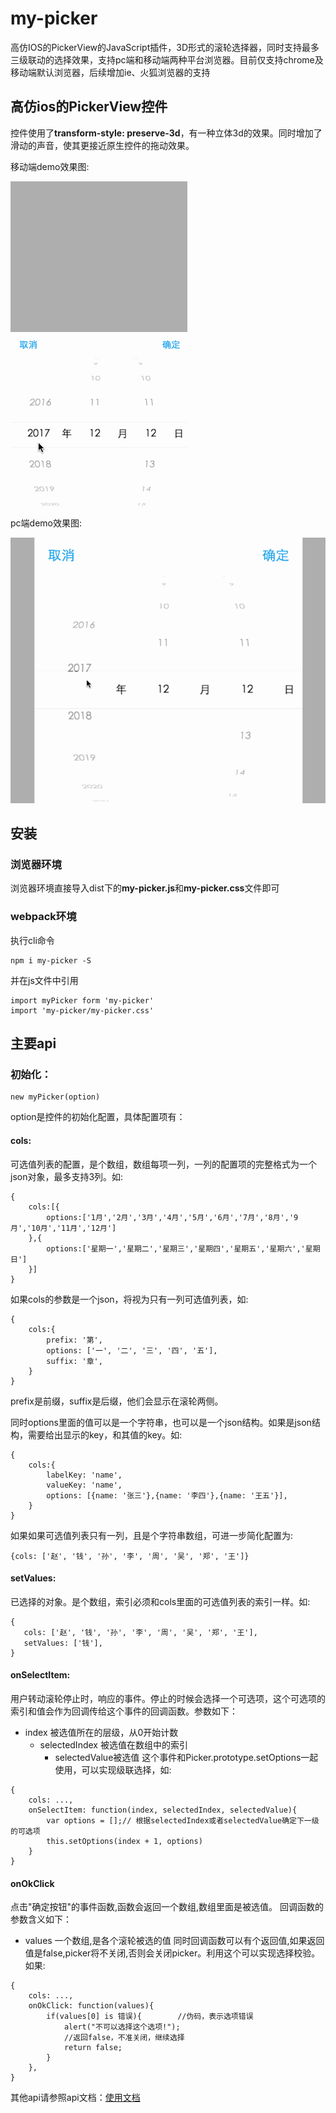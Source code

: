 # my-picker
高仿IOS的PickerView的JavaScript插件，3D形式的滚轮选择器，同时支持最多三级联动的选择效果，支持pc端和移动端两种平台浏览器。目前仅支持chrome及移动端默认浏览器，后续增加ie、火狐浏览器的支持

## 高仿ios的PickerView控件
控件使用了**transform-style: preserve-3d**，有一种立体3d的效果。同时增加了滑动的声音，使其更接近原生控件的拖动效果。

移动端demo效果图:

![image](./docs/images/mobileDemo.gif)

pc端demo效果图:

![image](./docs/images/pcDemo.gif)

## 安装

### 浏览器环境
浏览器环境直接导入dist下的**my-picker.js**和**my-picker.css**文件即可

### webpack环境
执行cli命令
```
npm i my-picker -S
```

并在js文件中引用
```
import myPicker form 'my-picker'
import 'my-picker/my-picker.css'
```



## 主要api

### 初始化：
```
new myPicker(option)
```
option是控件的初始化配置，具体配置项有：
#### cols:
可选值列表的配置，是个数组，数组每项一列，一列的配置项的完整格式为一个json对象，最多支持3列。如:
```
{
    cols:[{
        options:['1月','2月','3月','4月','5月','6月','7月','8月','9月','10月','11月','12月']
    },{
        options:['星期一','星期二','星期三','星期四','星期五','星期六','星期日']
    }]
}
```
如果cols的参数是一个json，将视为只有一列可选值列表，如:
```
{
    cols:{
        prefix: '第',
        options: ['一', '二', '三', '四', '五'],
        suffix: '章',
    }
}
```
prefix是前缀，suffix是后缀，他们会显示在滚轮两侧。

同时options里面的值可以是一个字符串，也可以是一个json结构。如果是json结构，需要给出显示的key，和其值的key。如:
```
{
    cols:{
        labelKey: 'name',
        valueKey: 'name',
        options: [{name: '张三'},{name: '李四'},{name: '王五'}],
    }
}
```

如果如果可选值列表只有一列，且是个字符串数组，可进一步简化配置为:
```
{cols: ['赵', '钱', '孙', '李', '周', '吴', '郑', '王']}
```

#### setValues:
已选择的对象。是个数组，索引必须和cols里面的可选值列表的索引一样。如:
```
{
   cols: ['赵', '钱', '孙', '李', '周', '吴', '郑', '王'],
   setValues: ['钱'],
}
```

#### onSelectItem:
用户转动滚轮停止时，响应的事件。停止的时候会选择一个可选项，这个可选项的索引和值会作为回调传给这个事件的回调函数。参数如下：
 * index				被选值所在的层级，从0开始计数
    * selectedIndex	被选值在数组中的索引
       * selectedValue被选值
         这个事件和Picker.prototype.setOptions一起使用，可以实现级联选择，如:
```
{
    cols: ...,
    onSelectItem: function(index, selectedIndex, selectedValue){
        var options = [];// 根据selectedIndex或者selectedValue确定下一级的可选项
        this.setOptions(index + 1, options)
    }
}
```
#### onOkClick
点击"确定按钮"的事件函数,函数会返回一个数组,数组里面是被选值。
回调函数的参数含义如下：
*  values            一个数组,是各个滚轮被选的值
  同时回调函数可以有个返回值,如果返回值是false,picker将不关闭,否则会关闭picker。利用这个可以实现选择校验。如果:
```
{
    cols: ...,
    onOkClick: function(values){
        if(values[0] is 错误){        //伪码，表示选项错误
            alert("不可以选择这个选项!");
            //返回false，不准关闭，继续选择
            return false;
        }
    },
}
```

其他api请参照api文档：[使用文档](https://github.com/laden666666/my-picker/blob/master/docs/doc.md)
